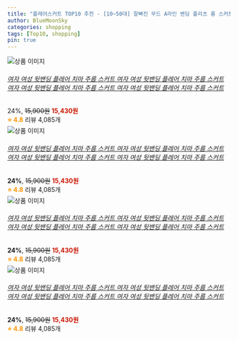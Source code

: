 ```yaml
---
title: "플레어스커트 TOP10 추천 - [10~50대] 잘빠진 무드 A라인 밴딩 플리츠 롱 스커트"
author: BlueMoonSky
categories: shopping
tags: [Top10, shopping]
pin: true
---
```


<div class="container">
	<div class="row justify-content-center">
		<div class="col-lg-4 col-sm-6 col-12">
			<div class="product-container img">
				<img src="https://thumbnail6.coupangcdn.com/thumbnails/remote/230x230ex/image/retail/images/79784996190699-11d9166c-9c28-4ac6-9961-58f13ba87d79.png" alt="상품 이미지">
				<h6><a href="#">여자 여성 뒷밴딩 플레어 치마 주름 스커트 여자 여성 뒷밴딩 플레어 치마 주름 스커트 여자 여성 뒷밴딩 플레어 치마 주름 스커트 여자 여성 뒷밴딩 플레어 치마 주름 스커트</a></h6>
				24%, <s>15,900원</s> 
				<span class="product-price" style="color:#cb1400"><b>15,430원</b></span>
				<br><span style="color:#FF9600"><b>⭐ 4.8</b></span>
				<span class="product-review">리뷰 4,085개</span>
			</div>
		</div>
		<div class="col-lg-4 col-sm-6 col-12">
			<div class="product-container img">
				<img src="https://thumbnail6.coupangcdn.com/thumbnails/remote/230x230ex/image/retail/images/79784996190699-11d9166c-9c28-4ac6-9961-58f13ba87d79.png" alt="상품 이미지">
				<h6><a href="#">여자 여성 뒷밴딩 플레어 치마 주름 스커트 여자 여성 뒷밴딩 플레어 치마 주름 스커트 여자 여성 뒷밴딩 플레어 치마 주름 스커트 여자 여성 뒷밴딩 플레어 치마 주름 스커트</a></h6>
				<b>24%</b>, <s>15,900원</s> 
				<span class="product-price" style="color:#cb1400"><b>15,430원</b></span>
				<br><span style="color:#FF9600"><b>⭐ 4.8</b></span>
				<span class="product-review">리뷰 4,085개</span>
			</div>
		</div>
		<div class="col-lg-4 col-sm-6 col-12">
			<div class="product-container">
				<img src="https://thumbnail6.coupangcdn.com/thumbnails/remote/230x230ex/image/retail/images/79784996190699-11d9166c-9c28-4ac6-9961-58f13ba87d79.png" alt="상품 이미지">
				<h6><a href="#">여자 여성 뒷밴딩 플레어 치마 주름 스커트 여자 여성 뒷밴딩 플레어 치마 주름 스커트 여자 여성 뒷밴딩 플레어 치마 주름 스커트 여자 여성 뒷밴딩 플레어 치마 주름 스커트</a></h6>
				<b>24%</b>, <s>15,900원</s> 
				<span class="product-price" style="color:#cb1400"><b>15,430원</b></span>
				<br><span style="color:#FF9600"><b>⭐ 4.8</b></span>
				<span class="product-review">리뷰 4,085개</span>
			</div>
		</div>
		<div class="col-lg-4 col-sm-6 col-12">
			<div class="product-container">
				<img src="https://thumbnail6.coupangcdn.com/thumbnails/remote/230x230ex/image/retail/images/79784996190699-11d9166c-9c28-4ac6-9961-58f13ba87d79.png" alt="상품 이미지">
				<h6><a href="#">여자 여성 뒷밴딩 플레어 치마 주름 스커트 여자 여성 뒷밴딩 플레어 치마 주름 스커트 여자 여성 뒷밴딩 플레어 치마 주름 스커트 여자 여성 뒷밴딩 플레어 치마 주름 스커트</a></h6>
				<b>24%</b>, <s>15,900원</s> 
				<span class="product-price" style="color:#cb1400"><b>15,430원</b></span>
				<br><span style="color:#FF9600"><b>⭐ 4.8</b></span>
				<span class="product-review">리뷰 4,085개</span>
			</div>
		</div>
	</div>
</div>
